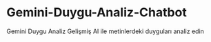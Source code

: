 # Gemini-Duygu-Analiz-Chatbot
Gemini Duygu Analiz Gelişmiş AI ile metinlerdeki duyguları analiz edin
